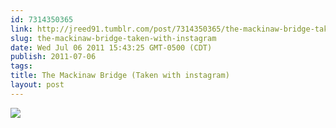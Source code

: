 ```yaml
---
id: 7314350365
link: http://jreed91.tumblr.com/post/7314350365/the-mackinaw-bridge-taken-with-instagram
slug: the-mackinaw-bridge-taken-with-instagram
date: Wed Jul 06 2011 15:43:25 GMT-0500 (CDT)
publish: 2011-07-06
tags: 
title: The Mackinaw Bridge (Taken with instagram)
layout: post
---
```



![](http://24.media.tumblr.com/tumblr_lnxiwePTvC1qi8pkco1_1280.jpg)

